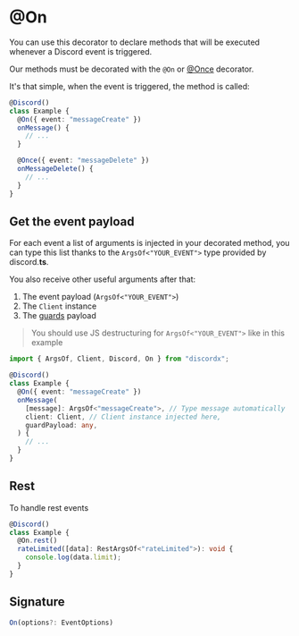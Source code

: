 # @On

You can use this decorator to declare methods that will be executed whenever a Discord event is triggered.

Our methods must be decorated with the `@On` or [@Once](./once) decorator.

It's that simple, when the event is triggered, the method is called:

```typescript
@Discord()
class Example {
  @On({ event: "messageCreate" })
  onMessage() {
    // ...
  }

  @Once({ event: "messageDelete" })
  onMessageDelete() {
    // ...
  }
}
```

## Get the event payload

For each event a list of arguments is injected in your decorated method, you can type this list thanks to the `ArgsOf<"YOUR_EVENT">` type provided by discord.**ts**.

You also receive other useful arguments after that:

1. The event payload (`ArgsOf<"YOUR_EVENT">`)
2. The `Client` instance
3. The [guards](./guard) payload

> You should use JS destructuring for `ArgsOf<"YOUR_EVENT">` like in this example

```typescript
import { ArgsOf, Client, Discord, On } from "discordx";

@Discord()
class Example {
  @On({ event: "messageCreate" })
  onMessage(
    [message]: ArgsOf<"messageCreate">, // Type message automatically
    client: Client, // Client instance injected here,
    guardPayload: any,
  ) {
    // ...
  }
}
```

## Rest

To handle rest events

```ts
@Discord()
class Example {
  @On.rest()
  rateLimited([data]: RestArgsOf<"rateLimited">): void {
    console.log(data.limit);
  }
}
```

## Signature

```ts
On(options?: EventOptions)
```
